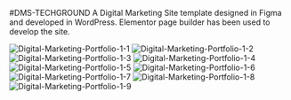 #DMS-TECHGROUND
A Digital Marketing Site template designed in Figma and developed in WordPress. Elementor page builder has been used to develop the site. 

![Digital-Marketing-Portfolio-1-1](https://github.com/rafidsiddique/dms-techground/assets/23418146/b71c85f2-6f56-46b1-901f-8602bf42f5d3)
![Digital-Marketing-Portfolio-1-2](https://github.com/rafidsiddique/dms-techground/assets/23418146/6db76d8e-10f3-4011-986b-d93531b68b3d)
![Digital-Marketing-Portfolio-1-3](https://github.com/rafidsiddique/dms-techground/assets/23418146/3d591c54-6b40-4816-9cf0-a34fe2be2c64)
![Digital-Marketing-Portfolio-1-4](https://github.com/rafidsiddique/dms-techground/assets/23418146/1e125180-9bff-4f7c-93ca-3ce7e8204b23)
![Digital-Marketing-Portfolio-1-5](https://github.com/rafidsiddique/dms-techground/assets/23418146/a58ec224-8dba-4ac8-aa81-8c19cbac3c70)
![Digital-Marketing-Portfolio-1-6](https://github.com/rafidsiddique/dms-techground/assets/23418146/2d302031-a849-4775-8242-f8960eaf3143)
![Digital-Marketing-Portfolio-1-7](https://github.com/rafidsiddique/dms-techground/assets/23418146/6683bfb3-345d-448f-be7a-96ae1f567df2)
![Digital-Marketing-Portfolio-1-8](https://github.com/rafidsiddique/dms-techground/assets/23418146/a1fdb3b8-95e9-4c81-b14b-8fc612bddb8e)
![Digital-Marketing-Portfolio-1-9](https://github.com/rafidsiddique/dms-techground/assets/23418146/9c857123-1e3c-4c90-9f29-7b38d7723558)
